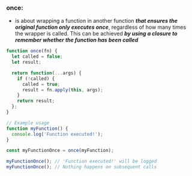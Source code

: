 ### once:

- is about wrapping a function in another function ***that ensures the original function only executes once***, regardless of how many times the wrapper is called. This can be achieved ***by using a closure to remember whether the function has been called***

```js
function once(fn) {
  let called = false;
  let result;

  return function(...args) {
    if (!called) {
      called = true;
      result = fn.apply(this, args);
    }
    return result;
  };
}

// Example usage
function myFunction() {
  console.log('Function executed!');
}

const myFunctionOnce = once(myFunction);

myFunctionOnce(); // 'Function executed!' will be logged
myFunctionOnce(); // Nothing happens on subsequent calls

```
